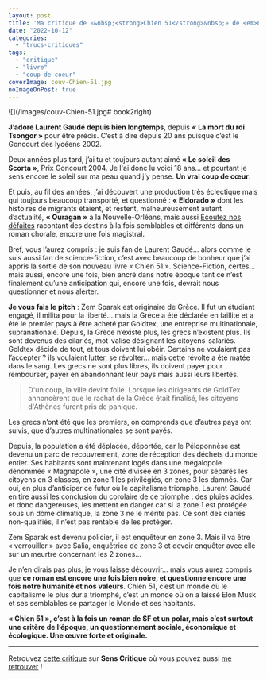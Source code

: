 ```yaml
---
layout: post
title: 'Ma critique de «&nbsp;<strong>Chien 51</strong>&nbsp;» de <em>Laurent Gaudé</em>'
date: "2022-10-12"
categories: 
  - "trucs-critiques"
tags: 
  - "critique"
  - "livre"
  - "coup-de-coeur"
coverImage: couv-Chien-51.jpg
noImageOnPost: true
---
```


![](/images/couv-Chien-51.jpg# book2right)

<p><strong>J’adore Laurent Gaudé depuis bien longtemps</strong>, depuis <strong>« La mort du roi Tsongor »</strong> pour être précis. C’est à dire depuis 20&nbsp;ans puisque c’est le Goncourt des lycéens 2002.</p>
<p>Deux années plus tard, j’ai tu et toujours autant aimé <strong>« Le soleil des Scorta »</strong>, Prix Goncourt 2004. Je l'ai donc lu voici 18&nbsp;ans... et pourtant je sens encore le soleil sur ma peau quand j’y pense. <strong>Un vrai coup de cœur</strong>.</p>
<p>Et puis, au fil des années, j’ai découvert une production très éclectique mais qui toujours beaucoup transporté, et questionné&nbsp;: <strong>« Eldorado »</strong> dont les histoires de migrants étaient, et restent, malheureusement autant d’actualité, <strong>« Ouragan »</strong> à la Nouvelle-Orléans, mais aussi <a href="https://www.6x8.org/2016/09/ma-critique-de-ecoutez-nos-defaites-de-laurent-gaude/">Écoutez nos défaites</a> racontant des destins à la fois semblables et différents dans un roman chorale, encore une fois magistral.</p>
<p>Bref, vous l’aurez compris : je suis fan de Laurent Gaudé… alors comme je suis aussi fan de science-fiction, c’est avec beaucoup de bonheur que j’ai appris la sortie de son nouveau livre « Chien 51 ». Science-Fiction, certes… mais aussi, encore une fois, bien ancré dans notre époque tant ce n’est finalement qu’une anticipation qui, encore une fois, devrait nous questionner et nous alerter.</p>
<p><strong>Je vous fais le pitch</strong>&nbsp;: Zem Sparak est originaire de Grèce. Il fut un étudiant engagé, il milita pour la liberté… mais la Grèce a été déclarée en faillite et a été le premier pays à être acheté par Goldtex, une entreprise multinationale, supranationale. Depuis, la Grèce n’existe plus, les grecs n’existent plus. Ils sont devenus des cilariés, mot-valise désignant les citoyens-salariés. Goldtex décide de tout, et tous doivent lui obéir. Certains ne voulaient pas l’accepter ? ils voulaient lutter, se révolter… mais cette révolte a été matée dans le sang. Les grecs ne sont plus libres, ils doivent payer pour rembourser, payer en abandonnant leur pays mais aussi leurs libertés.</p>
<blockquote class="citation">
  <p>D'un coup, la ville devint folle. Lorsque les dirigeants de GoldTex annoncèrent que le rachat de la Grèce était finalisé, les citoyens d'Athènes furent pris de panique.</p>
</blockquote>
<p>Les grecs n’ont été que les premiers, on comprends que d’autres pays ont suivis, que d’autres multinationales se sont payés.</p>
<p>Depuis, la population a été déplacée, déportée, car le Péloponnèse est devenu un parc de recouvrement, zone de réception des déchets du monde entier. Ses habitants sont maintenant logés dans une mégalopole dénommée « Magnapole », une cité divisée en 3 zones, pour séparés les citoyens en 3&nbsp;classes, en zone&nbsp;1 les privilégiés, en zone&nbsp;3 les damnés. Car oui, en plus d’anticiper ce futur où le capitalisme triomphe, Laurent Gaudé en tire aussi les conclusion du corolaire de ce triomphe : des pluies acides, et donc dangereuses, les mettent en danger car si la zone 1 est protégée sous un dôme climatique, la zone 3 ne le mérite pas. Ce sont des ciariés non-qualifiés, il n’est pas rentable de les protéger.</p>
<p>Zem Sparak est devenu policier, il est enquêteur en zone 3. Mais il va être « verrouiller » avec Salia, enquêtrice de zone 3 et devoir enquêter avec elle sur un meurtre concernant les 2&nbsp;zones…</p>
<p>Je n’en dirais pas plus, je vous laisse découvrir… mais vous aurez compris que <strong>ce roman est encore une fois bien noire, et questionne encore une fois notre humanité et nos valeurs</strong>. Chien 51, c’est un monde où le capitalisme le plus dur a triomphé, c’est un monde où on a laissé Elon Musk et ses semblables se partager le Monde et ses habitants.</p>
<p><strong>« Chien 51 », c’est à la fois un roman de <abbr>SF</abbr> et un polar, mais c’est surtout une critère de l’époque, un questionnement sociale, économique et écologique. Une œuvre forte et originale.</strong></p>

* * *

Retrouvez [cette critique](https://www.senscritique.com/livre/chien_51/critique/280229610) sur **Sens Critique** où vous pouvez aussi [me retrouver](http://www.senscritique.com/Arnaud_Malon) !
